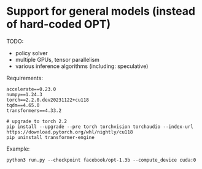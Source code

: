 
# Support for general models (instead of hard-coded OPT)

TODO:
- policy solver
- multiple GPUs, tensor parallelism
- various inference algorithms (including: speculative)

Requirements:
```shell
accelerate==0.23.0
numpy==1.24.3
torch==2.2.0.dev20231122+cu118
tqdm==4.65.0
transformers==4.33.2

# upgrade to torch 2.2
pip install --upgrade --pre torch torchvision torchaudio --index-url https://download.pytorch.org/whl/nightly/cu118
pip uninstall transformer-engine
```

Example:
```shell
python3 run.py --checkpoint facebook/opt-1.3b --compute_device cuda:0
```

